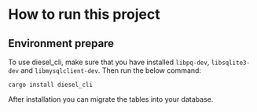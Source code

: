 # How to run this project
## Environment prepare
To use diesel_cli, make sure that you have installed `libpq-dev`, `libsqlite3-dev` and `libmysqlclient-dev`. Then run the below command:
```
cargo install diesel_cli
```
After installation you can migrate the tables into your database.
